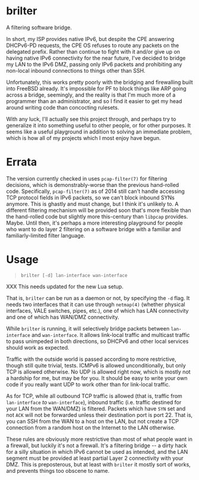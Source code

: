 brilter
=======

A filtering software bridge.

In short, my ISP provides native IPv6, but despite the CPE answering DHCPv6-PD requests, the CPE OS refuses to route any packets on the delegated prefix.  Rather than continue to fight with it and/or give up on having native IPv6 connectivity for the near future, I've decided to bridge my LAN to the IPv6 DMZ, passing only IPv6 packets and prohibiting any non-local inbound connections to things other than SSH.

Unfortunately, this works pretty poorly with the bridging and firewalling built into FreeBSD already.  It's impossible for PF to block things like ARP going across a bridge, seemingly, and the reality is that I'm much more of a programmer than an administrator, and so I find it easier to get my head around writing code than concocting rulesets.

With any luck, I'll actually see this project through, and perhaps try to generalize it into something useful to other people, or for other purposes.  It seems like a useful playground in addition to solving an immediate problem, which is how all of my projects which I most enjoy have begun.

# Errata

The version currently checked in uses `pcap-filter(7)` for filtering decisions, which is demonstrably-worse than the previous hand-rolled code.  Specifically, `pcap-filter(7)` as of 2014 still can't handle accessing TCP protocol fields in IPv6 packets, so we can't block inbound SYNs anymore.  This is ghastly and must change, but I think it's unlikely to.  A different filtering mechanism will be provided soon that's more flexible than the hand-rolled code but slightly more this-century than `libpcap` provides.  Maybe.  Until then, it's perhaps a more interesting playground for people who want to do layer 2 filtering on a software bridge with a familiar and familiarly-limited filter language.

# Usage

> ```brilter [-d] lan-interface wan-interface```

XXX This needs updated for the new Lua setup.

That is, `brilter` can be run as a daemon or not, by specifying the `-d` flag.  It needs two interfaces that it can use through `netmap(4)` (whether physical interfaces, VALE switches, pipes, etc.), one of which has LAN connectivity and one of which has WAN/DMZ connectivity.

While `brilter` is running, it will selectively bridge packets between `lan-interface` and `wan-interface`.  It allows link-local traffic and multicast traffic to pass unimpeded in both directions, so DHCPv6 and other local services should work as expected.

Traffic with the outside world is passed according to more restrictive, though still quite trivial, tests.  ICMPv6 is allowed unconditionally, but only TCP is allowed otherwise.  No UDP is allowed right now, which is mostly not a hardship for me, but may be for you.  It should be easy to write your own code if you really want UDP to work other than for link-local traffic.

As for TCP, while all outbound TCP traffic is allowed (that is, traffic from `lan-interface` *to* `wan-interface`), inbound traffic (i.e. traffic destined for your LAN from the WAN/DMZ) is filtered.  Packets which have `SYN` set and not `ACK` will not be forwarded unless their destination port is port 22.  That is, you can SSH from the WAN to a host on the LAN, but not create a TCP connection from a random host on the Internet to the LAN otherwise.

These rules are obviously more restrictive than most of what people want in a firewall, but luckily it's not a firewall.  It's a filtering bridge -- a dirty hack for a silly situation in which IPv6 cannot be used as intended, and the LAN segment must be provided at least partial Layer 2 connectivity with your DMZ.  This is preposterous, but at least with `brilter` it mostly sort of works, and prevents things too obscene to name.
